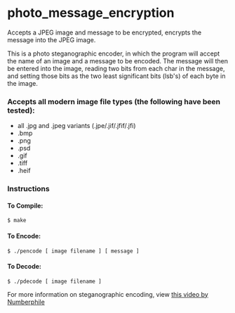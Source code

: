 # photo_message_encryption
Accepts a JPEG image and message to be encrypted, encrypts the message into the JPEG image.

This is a photo steganographic encoder, in which the program will accept the name of an image and a message to be encoded. The message will then be entered into the image, reading two bits from each char in the message, and setting those bits as the two least significant bits (lsb's) of each byte in the image.

### Accepts all modern image file types (the following have been tested):
  - all .jpg and .jpeg variants (.jpe/.jif/.jfif/.jfi)
  - .bmp
  - .png
  - .psd
  - .gif
  - .tiff
  - .heif
  
### Instructions
#### To Compile:
  `$ make`
  
#### To Encode:
  `$ ./pencode [ image filename ] [ message ]`
  
#### To Decode:
  `$ ./pdecode [ image filename ]`



For more information on steganographic encoding, view [this video by Numberphile](https://www.youtube.com/watch?v=TWEXCYQKyDc)
